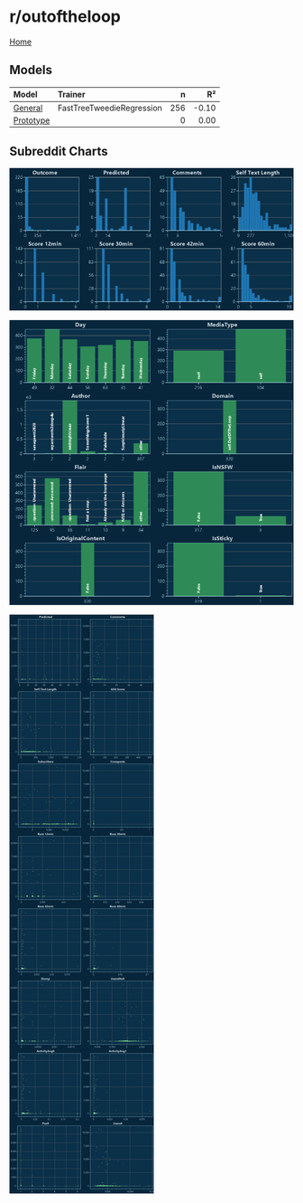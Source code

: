 # r/outoftheloop

[Home](../index.md)

## Models

|Model|Trainer|n|R²|
|:---|:---|---:|---:|
|[General](models/guess_outoftheloop_General.md)|FastTreeTweedieRegression|256|-0.10|
|[Prototype](models/guess_outoftheloop_Prototype.md)||0|0.00|

## Subreddit Charts

![r/outoftheloop Distributions](../images/guess_outoftheloop_Distributions.png "r/outoftheloop Distributions")

![r/outoftheloop Categorical](../images/guess_outoftheloop_Catagorical.png "r/outoftheloop Categorical")

![r/outoftheloop Correlation](../images/guess_outoftheloop_Correlations.png "r/outoftheloop Correlation")

